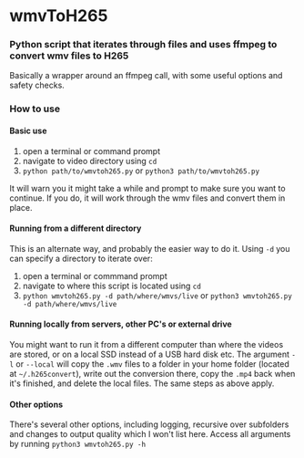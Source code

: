 # wmvToH265

### Python script that iterates through files and uses ffmpeg to convert wmv files to H265
Basically a wrapper around an ffmpeg call, with some useful options and safety checks.

### How to use
#### Basic use
1. open a terminal or command prompt
2. navigate to video directory using `cd`
3. `python path/to/wmvtoh265.py` or `python3 path/to/wmvtoh265.py`

It will warn you it might take a while and prompt to make sure you want to continue. If you do, it will work through the wmv files and convert them in place.

#### Running from a different directory
This is an alternate way, and probably the easier way to do it. Using `-d` you can specify a directory to iterate over:
1. open a terminal or commmand prompt
2. navigate to where this script is located using `cd`
3. `python wmvtoh265.py -d path/where/wmvs/live` or `python3 wmvtoh265.py -d path/where/wmvs/live`

#### Running locally from servers, other PC's or external drive
You might want to run it from a different computer than where the videos are stored, or on a local SSD instead of a USB hard disk etc. The argument `-l` or `--local` will copy the `.wmv` files to a folder in your home folder (located at `~/.h265convert`), write out the conversion there, copy the `.mp4` back when it's finished, and delete the local files. The same steps as above apply.

#### Other options
There's several other options, including logging, recursive over subfolders and changes to output quality which I won't list here. Access all arguments by running `python3 wmvtoh265.py -h`